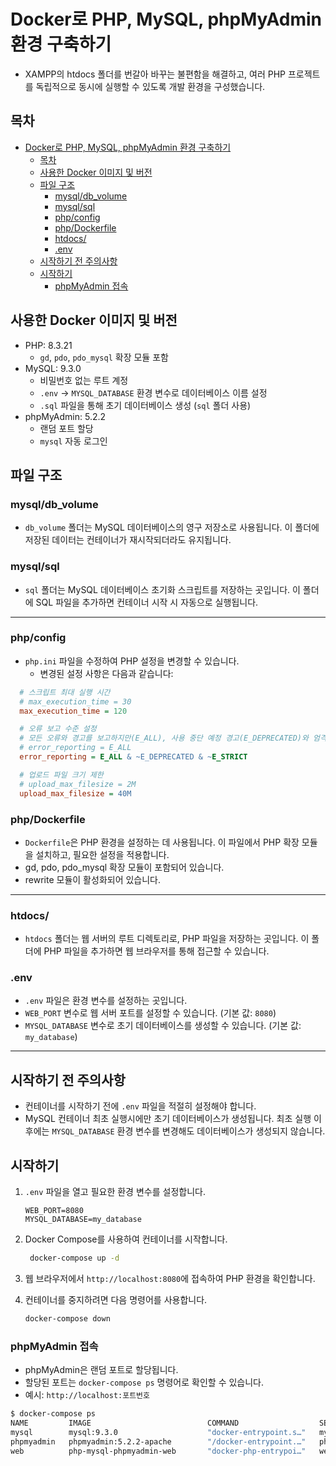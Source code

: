 # Docker로 PHP, MySQL, phpMyAdmin 환경 구축하기

- XAMPP의 htdocs 폴더를 번갈아 바꾸는 불편함을 해결하고, 여러 PHP 프로젝트를 독립적으로 동시에 실행할 수 있도록 개발 환경을 구성했습니다.

## 목차

- [Docker로 PHP, MySQL, phpMyAdmin 환경 구축하기](#docker로-php-mysql-phpmyadmin-환경-구축하기)
  - [목차](#목차)
  - [사용한 Docker 이미지 및 버전](#사용한-docker-이미지-및-버전)
  - [파일 구조](#파일-구조)
    - [mysql/db\_volume](#mysqldb_volume)
    - [mysql/sql](#mysqlsql)
    - [php/config](#phpconfig)
    - [php/Dockerfile](#phpdockerfile)
    - [htdocs/](#htdocs)
    - [.env](#env)
  - [시작하기 전 주의사항](#시작하기-전-주의사항)
  - [시작하기](#시작하기)
    - [phpMyAdmin 접속](#phpmyadmin-접속)

## 사용한 Docker 이미지 및 버전

- PHP: 8.3.21
  - `gd`, `pdo`, `pdo_mysql` 확장 모듈 포함
- MySQL: 9.3.0
  - 비밀번호 없는 루트 계정
  - `.env` -> `MYSQL_DATABASE` 환경 변수로 데이터베이스 이름 설정
  - `.sql` 파일을 통해 초기 데이터베이스 생성 (`sql` 폴더 사용)
- phpMyAdmin: 5.2.2
  - 랜덤 포트 할당
  - `mysql` 자동 로그인

## 파일 구조

### mysql/db_volume

- `db_volume` 폴더는 MySQL 데이터베이스의 영구 저장소로 사용됩니다. 이 폴더에 저장된 데이터는 컨테이너가 재시작되더라도 유지됩니다.

### mysql/sql

- `sql` 폴더는 MySQL 데이터베이스 초기화 스크립트를 저장하는 곳입니다. 이 폴더에 SQL 파일을 추가하면 컨테이너 시작 시 자동으로 실행됩니다.

---

### php/config

- `php.ini` 파일을 수정하여 PHP 설정을 변경할 수 있습니다.
  - 변경된 설정 사항은 다음과 같습니다:

```ini
  # 스크립트 최대 실행 시간
  # max_execution_time = 30
  max_execution_time = 120

  # 오류 보고 수준 설정
  # 모든 오류와 경고를 보고하지만(E_ALL), 사용 중단 예정 경고(E_DEPRECATED)와 엄격한 규칙 위반 경고(E_STRICT)는 제외합니다.
  # error_reporting = E_ALL
  error_reporting = E_ALL & ~E_DEPRECATED & ~E_STRICT

  # 업로드 파일 크기 제한
  # upload_max_filesize = 2M
  upload_max_filesize = 40M
```

### php/Dockerfile

- `Dockerfile`은 PHP 환경을 설정하는 데 사용됩니다. 이 파일에서 PHP 확장 모듈을 설치하고, 필요한 설정을 적용합니다.
- gd, pdo, pdo_mysql 확장 모듈이 포함되어 있습니다.
- rewrite 모듈이 활성화되어 있습니다.

---

### htdocs/

- `htdocs` 폴더는 웹 서버의 루트 디렉토리로, PHP 파일을 저장하는 곳입니다. 이 폴더에 PHP 파일을 추가하면 웹 브라우저를 통해 접근할 수 있습니다.

### .env

- `.env` 파일은 환경 변수를 설정하는 곳입니다.
- `WEB_PORT` 변수로 웹 서버 포트를 설정할 수 있습니다. (기본 값: `8080`)
- `MYSQL_DATABASE` 변수로 초기 데이터베이스를 생성할 수 있습니다. (기본 값: `my_database`)

---

## 시작하기 전 주의사항

- 컨테이너를 시작하기 전에 `.env` 파일을 적절히 설정해야 합니다.
- MySQL 컨테이너 최초 실행시에만 초기 데이터베이스가 생성됩니다. 최초 실행 이후에는 `MYSQL_DATABASE` 환경 변수를 변경해도 데이터베이스가 생성되지 않습니다.

## 시작하기

1. `.env` 파일을 열고 필요한 환경 변수를 설정합니다.

   ```dotenv
   WEB_PORT=8080
   MYSQL_DATABASE=my_database
   ```

2. Docker Compose를 사용하여 컨테이너를 시작합니다.

   ```bash
    docker-compose up -d
   ```

3. 웹 브라우저에서 `http://localhost:8080`에 접속하여 PHP 환경을 확인합니다.

4. 컨테이너를 중지하려면 다음 명령어를 사용합니다.

   ```bash
   docker-compose down
   ```

### phpMyAdmin 접속

- phpMyAdmin은 랜덤 포트로 할당됩니다.
- 할당된 포트는 `docker-compose ps` 명령어로 확인할 수 있습니다.
- 예시: `http://localhost:포트번호`

```bash
$ docker-compose ps
NAME         IMAGE                          COMMAND                  SERVICE      CREATED         STATUS         PORTS
mysql        mysql:9.3.0                    "docker-entrypoint.s…"   mysql        3 minutes ago   Up 3 minutes   3306/tcp, 33060/tcp
phpmyadmin   phpmyadmin:5.2.2-apache        "/docker-entrypoint.…"   phpmyadmin   3 minutes ago   Up 3 minutes   0.0.0.0:32776->80/tcp
web          php-mysql-phpmyadmin-web       "docker-php-entrypoi…"   web          3 minutes ago   Up 3 minutes   0.0.0.0:8080->80/tcp
```
